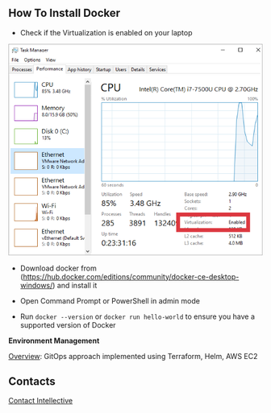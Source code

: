 ## How To Install Docker

- Check if the Virtualization is enabled on your laptop

![virtualization-enabled](how-to-install-docker-1.png) 

- Download docker from (https://hub.docker.com/editions/community/docker-ce-desktop-windows/) and install it 





- Open Command Prompt or PowerShell in admin mode
- Run `docker --version` or `docker run hello-world` to ensure you have a supported version of Docker



**Environment Management**

[Overview](./envmgmt/overview.md): GitOps approach implemented using Terraform, Helm, AWS EC2

## Contacts

[Contact Intellective](https://www.intellective.com/contact-us/)
